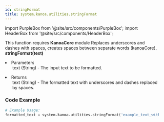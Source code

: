 ```yaml
---
id: stringFormat
title: system.kanoa.utilities.stringFormat
---
```


import PurpleBox from '@site/src/components/PurpleBox';
import HeaderBox from '@site/src/components/HeaderBox';

<PurpleBox>This function requires <b>KanoaCore</b> module</PurpleBox>
<HeaderBox header="Description">Replaces underscores and dashes with spaces, creates spaces between separate words (kanoaCore).</HeaderBox>
<HeaderBox header="Syntax">
    <b>stringFormat(text)</b>
    <li>Parameters <br />
        <ul>text (String) - The input text to be formatted.</ul>
    </li>
    <li>Returns <br />
        <ul>text (String) - The formatted text with underscores and dashes replaced by spaces.</ul>
    </li>
</HeaderBox>

### Code Example

```python
# Example Usage:
formatted_text = system.kanoa.utilities.stringFormat('example_text_with_underscores')


